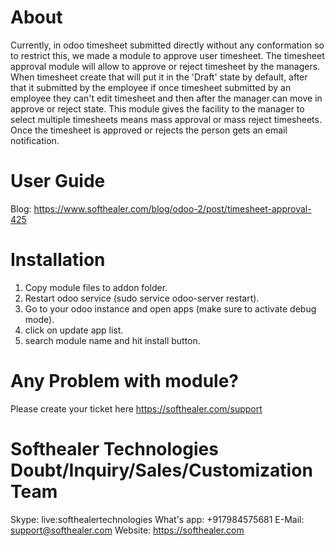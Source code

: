 About
============
Currently, in odoo timesheet submitted directly without any conformation so to restrict this, we made a module to approve user timesheet. The timesheet approval module will allow to approve or reject timesheet by the managers. When timesheet create that will put it in the 'Draft' state by default, after that it submitted by the employee if once timesheet submitted by an employee they can't edit timesheet and then after the manager can move in approve or reject state. This module gives the facility to the manager to select multiple timesheets means mass approval or mass reject timesheets. Once the timesheet is approved or rejects the person gets an email notification.


User Guide
============
Blog: https://www.softhealer.com/blog/odoo-2/post/timesheet-approval-425

Installation
============
1) Copy module files to addon folder.
2) Restart odoo service (sudo service odoo-server restart).
3) Go to your odoo instance and open apps (make sure to activate debug mode).
4) click on update app list.
5) search module name and hit install button.

Any Problem with module?
=====================================
Please create your ticket here https://softhealer.com/support

Softhealer Technologies Doubt/Inquiry/Sales/Customization Team
=====================================
Skype: live:softhealertechnologies
What's app: +917984575681
E-Mail: support@softhealer.com
Website: https://softhealer.com
